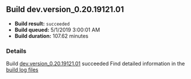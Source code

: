 ## Build dev.version_0.20.19121.01
- **Build result:** `succeeded`
- **Build queued:** 5/1/2019 3:00:01 AM
- **Build duration:** 107.62 minutes
### Details
Build [dev.version_0.20.19121.01](https://winappstudio.visualstudio.com/web/build.aspx?pcguid=a4ef43be-68ce-4195-a619-079b4d9834c2&builduri=vstfs%3a%2f%2f%2fBuild%2fBuild%2f27871) succeeded
Find detailed information in the [build log files](https://uwpctdiags.blob.core.windows.net/buildlogs/dev.version_0.20.19121.01_logs.zip)
